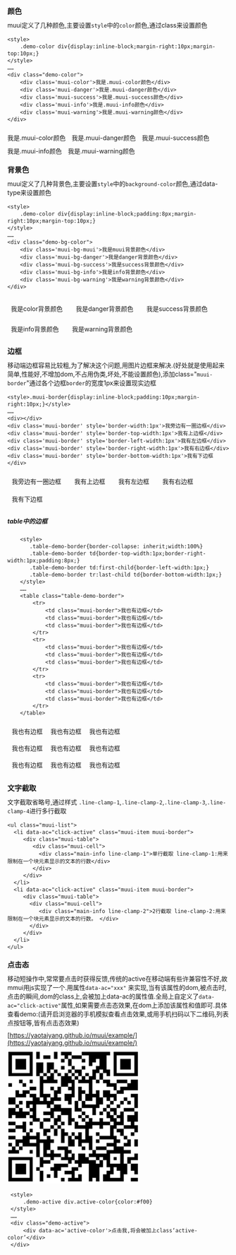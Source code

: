 <link rel="stylesheet" href="https://yaotaiyang.github.io/muui/dist/css/muui.min.css">
<meta name="viewport" content="width=device-width,minimum-scale=1.0,maximum-scale=1.0,user-scalable=no">
<script src="https://yaotaiyang.github.io/muui/dist/js/zepto.min.js"></script>
<script src="https://yaotaiyang.github.io/muui/dist/js/muui.min.js"></script>
<style>p{margin:10px 0;}
h1, h2, h3 {margin-top: 20px;margin-bottom: 10px;}</style>

### 颜色

muui定义了几种颜色,主要设置`style`中的`color`颜色,通过class来设置颜色
    
    <style>
        .demo-color div{display:inline-block;margin-right:10px;margin-top:10px;}
    </style>
    ……
    <div class="demo-color">
        <div class='muui-color'>我是.muui-color颜色</div>
        <div class='muui-danger'>我是.muui-danger颜色</div>
        <div class='muui-success'>我是.muui-success颜色</div>
        <div class='muui-info'>我是.muui-info颜色</div>
        <div class='muui-warning'>我是.muui-warning颜色</div>
    </div>
    

<style>
.demo-color div{display:inline-block;margin-right:10px;margin-top:10px;}
</style>

<div class="demo-color">
    <div class='muui-color'>我是.muui-color颜色</div>
    <div class='muui-danger'>我是.muui-danger颜色</div>
    <div class='muui-success'>我是.muui-success颜色</div>
    <div class='muui-info'>我是.muui-info颜色</div>
    <div class='muui-warning'>我是.muui-warning颜色</div>
</div>   


### 背景色

muui定义了几种背景色,主要设置`style`中的`background-color`颜色,通过data-type来设置颜色
    
    <style>
        .demo-color div{display:inline-block;padding:8px;margin-right:10px;margin-top:10px;}
    </style>
    ……
    <div class="demo-bg-color">
        <div class='muui-bg-muui'>我是muui背景颜色</div>
        <div class='muui-bg-danger'>我是danger背景颜色</div>
        <div class='muui-bg-success'>我是success背景颜色</div>
        <div class='muui-bg-info'>我是info背景颜色</div>
        <div class='muui-bg-warning'>我是warning背景颜色</div>
    </div>
    

<style>
    .demo-bg-color div{display:inline-block;padding:8px;margin-right:10px;margin-top:10px;}
</style>
<div class="demo-bg-color">
    <div class='muui-bg-muui'>我是color背景颜色</div>
    <div class='muui-bg-danger'>我是danger背景颜色</div>
    <div class='muui-bg-success'>我是success背景颜色</div>
    <div class='muui-bg-info'>我是info背景颜色</div>
    <div class='muui-bg-warning'>我是warning背景颜色</div>
</div>  

<p></p>

### 边框
移动端边框容易比较粗,为了解决这个问题,用图片边框来解决.(好处就是使用起来简单,性能好,不增加dom,不占用伪类,坏处,不能设置颜色),添加class="`muui-border`"通过各个边框`border`的宽度1px来设置现实边框

    <style>.muui-border{display:inline-block;padding:10px;margin-right:10px;}</style>
    ……
    <div></div>
    <div class='muui-border' style='border-width:1px'>我旁边有一圈边框</div>
    <div class='muui-border' style='border-top-width:1px'>我有上边框</div>
    <div class='muui-border' style='border-left-width:1px'>我有左边框</div>
    <div class='muui-border' style='border-right-width:1px'>我有右边框</div>
    <div class='muui-border' style='border-bottom-width:1px'>我有下边框</div>


<style>.demo-border{display:inline-block;padding:10px;margin-right:10px;}</style>
<div class='demo-border muui-border' style='display:inline-block;padding:10px;border-width:1px'>我旁边有一圈边框</div><div class='demo-border muui-border' style='display:inline-block;padding:10px;border-top-width:1px'>我有上边框</div><div class='demo-border muui-border' style='display:inline-block;padding:10px;border-left-width:1px'>我有左边框</div><div class='demo-border muui-border' style='display:inline-block;padding:10px;border-right-width:1px'>我有右边框</div><div class='demo-border muui-border' style='display:inline-block;padding:10px;border-bottom-width:1px'>我有下边框</div>  

<p></p>



#####  table中的边框

<p></p>

        <style>
           .table-demo-border{border-collapse: inherit;width:100%}
           .table-demo-border td{border-top-width:1px;border-right-width:1px;padding:8px;}
           .table-demo-border td:first-child{border-left-width:1px;}
           .table-demo-border tr:last-child td{border-bottom-width:1px;}
        </style>
        ……
        <table class="table-demo-border">
            <tr>
                <td class="muui-border">我也有边框</td>
                <td class="muui-border">我也有边框</td>
                <td class="muui-border">我也有边框</td>
            </tr>
            <tr>
                <td class="muui-border">我也有边框</td>
                <td class="muui-border">我也有边框</td>
                <td class="muui-border">我也有边框</td>
            </tr>
            <tr>
                <td class="muui-border">我也有边框</td>
                <td class="muui-border">我也有边框</td>
                <td class="muui-border">我也有边框</td>
            </tr>
        </table>

<style>
.table-demo-border{border-collapse: inherit;width:100%}
.table-demo-border td{border-top-width:1px;border-right-width:1px;padding:8px;}
.table-demo-border td:first-child{border-left-width:1px;}
.table-demo-border tr:last-child td{border-bottom-width:1px;}
</style>
 <table class="table-demo-border">
     <tr>
         <td class="muui-border">我也有边框</td>
         <td class="muui-border">我也有边框</td>
         <td class="muui-border">我也有边框</td>
     </tr>
     <tr>
         <td class="muui-border">我也有边框</td>
         <td class="muui-border">我也有边框</td>
         <td class="muui-border">我也有边框</td>
     </tr>
     <tr>
         <td class="muui-border">我也有边框</td>
         <td class="muui-border">我也有边框</td>
         <td class="muui-border">我也有边框</td>
     </tr>
 </table>
 

### 文字截取
 
 文字截取省略号,通过样式 `.line-clamp-1`,`.line-clamp-2`,`.line-clamp-3`,`.line-clamp-4`进行多行截取
     
     
    <ul class="muui-list">     
      <li data-ac="click-active" class="muui-item muui-border">
         <div class="muui-table">
            <div class="muui-cell">
              <div class="main-info line-clamp-1">单行截取 line-clamp-1:用来限制在一个块元素显示的文本的行数</div>
            </div>
         </div>
      </li>
      <li data-ac="click-active" class="muui-item muui-border">
         <div class="muui-table">
           <div class="muui-cell">
              <div class="main-info line-clamp-2">2行截取 line-clamp-2:用来限制在一个块元素显示的文本的行数。 </div>
           </div>
         </div>
      </li>
    </ul>



### 点击态
 
 移动短操作中,常常要点击时获得反馈,传统的active在移动端有些许兼容性不好,故mmui用js实现了一个.用属性`data-ac="xxx"` 来实现,当有该属性的dom,被点击时,点击的瞬间,dom的class上,会被加上data-ac的属性值.全局上自定义了`data-ac="click-active"`属性,如果需要点击态效果,在dom上添加该属性和值即可.具体查看demo:(请开启浏览器的手机模拟查看点击效果,或用手机扫码以下二维码,列表点按钮等,皆有点击态效果) 
     
 [https://yaotaiyang.github.io/muui/example/](https://yaotaiyang.github.io/muui/example/)
 
<img src="assets/image/muui.png"/>
     
     <style>
         .demo-active div.active-color{color:#f00}
     </style>
     ……
     <div class="demo-active">
         <div data-ac='active-color'>点击我,将会被加上class‘active-color’</div>
     </div>
     
     

    
       